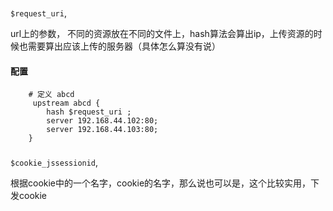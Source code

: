 
###
`$request_uri`,

url上的参数， 不同的资源放在不同的文件上，hash算法会算出ip，上传资源的时候也需要算出应该上传的服务器（具体怎么算没有说）


#### 配置

```
    # 定义 abcd
     upstream abcd {
        hash $request_uri ;
        server 192.168.44.102:80;
        server 192.168.44.103:80;
    }
```




###
`$cookie_jssessionid`,

根据cookie中的一个名字，cookie的名字，那么说也可以是，这个比较实用，下发cookie
